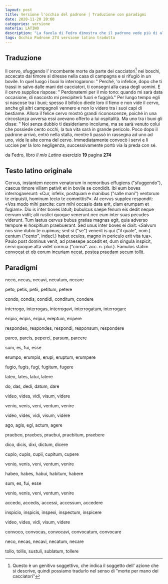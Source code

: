 ```yaml
---
layout: post
title: Versione l'occhio del padrone | Traduzione con paradigmi
date: 2020-11-20 20:00
categories: versione
materia: LATINO
description: "La favola di Fedro dimostra che il padrone vede più di altri, quando ci sono in gioco i suoi interessi"
tags: Occhio Padrone 274 versione latino tradotta
---
```

## Traduzione

Il cervo, sfuggendo l' incombente morte da parte dei cacciatori[^1] nei boschi, accecato dal timore si diresse nella casa di campagna e si rifugiò in un bovile. In quel luogo i buoi lo interrogarono: " Perché, 'o infelice, 
dopo che ti trassi in salvo dalle mani dei cacciatori, ti consegni alla casa degli uomini. E il cervo supplice rispose: " Perdonatemi per il mio tono: quando mi sarà data occasione, di nascosto mi precipiterò fuori e fuggirò."  Per lungo tempo egli si nascose tra i buoi; spesso il bifolco diede loro il fieno e non vide il cervo, anche gli altri campagnoli vennero e non lo videro tra i suoi capi di bestiame. Allora il felice cervo mostrò grandi riconoscenze, poiché in una circostanza avversa essi avevano offerto a lui ospitalità. Ma uno tra i buoi gli disse: " Noi senza dubbio ti desideriamo incolume, ma se sarà venuto colui che possiede cento occhi, la tua vita sarà in grande pericolo. Poco dopo il padrone arrivò, entrò nella stalla, mentre li passò in rassegna ad uno ad uno, vide le alte corna del cervo. Immediatamente convocò i servi e li uccise per la loro negligenza, successivamente
portò via la preda con sé.

da Fedro, libro <i> Il mio Latino </i> esercizio <b> 19 </b> pagina <b> 274 </b> 


## Testo latino originale

Cervus, instantem necem venatorum in nemoribus effugiens ("sfuggendo"), caecus timore villam petivit et in bovile se condidit. Ibi eum boves interrogaverunt: «Cur, infelix, postquam e manibus ("salle mani") ventorum te eripuisti, hominum tecto te committis?». At cervus supplex respondit: «Vos modo mihi parcite: cum mihi occasio data erit, clam erumpam et fugiam». Diu is inter boves latuit; bubulcus saepe fenum eis dedit neque cervum vidit; alii rustici quoque venerunt nec eum inter suas pecudes viderunt. Tum laetus cervus bubus gratias magnas egit, quia adverso tempore ei hospitium praebuerant. Sed unus inter boves ei dixit: «Salvum nos sine dubio te cupimus; sed si ("se") venerit is qui ("il quale", nom.) centum ("cento", indecl.) habet oculos, magno in periculo erit vita tua». Paulo post dominus venit, ad praesepe accedit et, dum singula inspicit, cervi quoque alta videt cornua ("corna". acc. n. plur.). Famulos statim convocat et ob eorum incuriam necat, postea praedam secum tollit.


## Paradigmi

neco, necas, necavi, necatum, necare

peto, petis, petii, petitum, petere

condo, condis, condidi, conditum, condere

interrogo, interrogas, interrogavi, interrogatum, interrogare

eripio, eripis, eripui, ereptum, eripere

respondeo, respondes, respondi, responsum, respondere

parco, parcis, peperci, parsum, parcere

sum, es, fui, esse

erumpo, erumpis, erupi, eruptum, erumpere

fugio, fugis, fugi, fugitum, fugere

lateo, lates, latui, latere

do, das, dedi, datum, dare

video, vides, vidi, visum, videre

venio, venis, veni, ventum, venire

video, vides, vidi, visum, videre

ago, agis, egi, actum, agere

praebeo, praebes, praebui, praebitum, praebere

dico, dicis, dixi, dictum, dicere

cupio, cupis, cupii, cupitum, cupere

venio, venis, veni, ventum, venire

habeo, habes, habui, habitum, habere

sum, es, fui, esse

venio, venis, veni, ventum, venire

accedo, accedis, accessi, accessum, accedere

inspicio, inspicis, inspexi, inspectum, inspicere

video, vides, vidi, visum, videre

convoco, convocas, convocavi, convocatum, convocare

neco, necas, necavi, necatum, necare

tollo, tollis, sustuli, sublatum, tollere

[^1]: Questo è un genitivo soggettivo, che indica il soggetto dell' azione che si descrive, quindi possiamo tradurlo nel senso di "morte per mano dei cacciatori"


